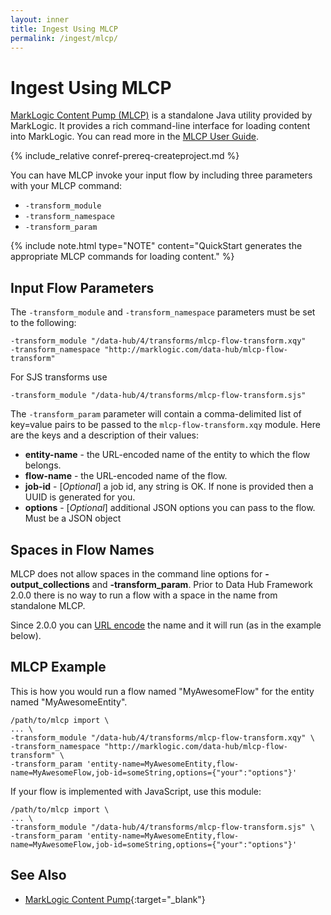 ```yaml
---
layout: inner
title: Ingest Using MLCP
permalink: /ingest/mlcp/
---
```


# Ingest Using MLCP

[MarkLogic Content Pump (MLCP)](https://docs.marklogic.com/guide/ingestion/content-pump) is a standalone Java utility provided by MarkLogic. It provides a rich command-line interface for loading content into MarkLogic. You can read more in the [MLCP User Guide](https://docs.marklogic.com/guide/mlcp).

{% include_relative conref-prereq-createproject.md %}

You can have MLCP invoke your input flow by including three parameters with your MLCP command:

- `-transform_module`
- `-transform_namespace`
- `-transform_param`

{% include note.html type="NOTE" content="QuickStart generates the appropriate MLCP commands for loading content." %}


## Input Flow Parameters

The `-transform_module` and `-transform_namespace` parameters must be set to the following:

  ```
  -transform_module "/data-hub/4/transforms/mlcp-flow-transform.xqy"
  -transform_namespace "http://marklogic.com/data-hub/mlcp-flow-transform"
  ```

For SJS transforms use

  ```
  -transform_module "/data-hub/4/transforms/mlcp-flow-transform.sjs"
  ```

The `-transform_param` parameter will contain a comma-delimited list of key=value pairs to be passed to the `mlcp-flow-transform.xqy` module. Here are the keys and a description of their values:

 - **entity-name** - the URL-encoded name of the entity to which the flow belongs.
 - **flow-name** - the URL-encoded name of the flow.
 - **job-id** - [_Optional_] a job id, any string is OK. If none is provided then a UUID is generated for you.
 - **options** - [_Optional_] additional JSON options you can pass to the flow. Must be a JSON object


## Spaces in Flow Names

MLCP does not allow spaces in the command line options for **-output_collections** and **-transform_param**. Prior to Data Hub Framework 2.0.0 there is no way to run a flow with a space in the name from standalone MLCP.

Since 2.0.0 you can [URL encode](https://en.wikipedia.org/wiki/Percent-encoding) the name and it will run (as in the example below).


## MLCP Example

This is how you would run a flow named "MyAwesomeFlow" for the entity named "MyAwesomeEntity".

  ```
  /path/to/mlcp import \
  ... \
  -transform_module "/data-hub/4/transforms/mlcp-flow-transform.xqy" \
  -transform_namespace "http://marklogic.com/data-hub/mlcp-flow-transform" \
  -transform_param 'entity-name=MyAwesomeEntity,flow-name=MyAwesomeFlow,job-id=someString,options={"your":"options"}'
  ```

If your flow is implemented with JavaScript, use this module:

  ```
  /path/to/mlcp import \
  ... \
  -transform_module "/data-hub/4/transforms/mlcp-flow-transform.sjs" \
  -transform_param 'entity-name=MyAwesomeEntity,flow-name=MyAwesomeFlow,job-id=someString,options={"your":"options"}'
  ```

## See Also
- [MarkLogic Content Pump](https://docs.marklogic.com/guide/mlcp){:target="_blank"}
